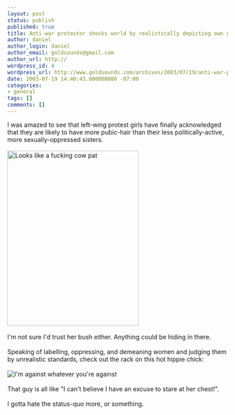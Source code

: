 ```yaml
---
layout: post
status: publish
published: true
title: Anti-war protestor shocks world by realistically depicting own genitals
author: daniel
author_login: daniel
author_email: goldsounds@gmail.com
author_url: http://
wordpress_id: 4
wordpress_url: http://www.goldsounds.com/archives/2003/07/19/anti-war-protestor-shocks-world-by-realistically-depicting-own-genitals/
date: 2003-07-19 14:40:43.000000000 -07:00
categories:
- general
tags: []
comments: []
---
```

I was amazed to see that left-wing protest girls have finally acknowledged that they are likely to have more pubic-hair than their less politically-active, more sexually-oppressed sisters. <br />
<br />
<img src="http://www.goldsounds.com/images/protestor.jpg" width="300" height="400" border="0" alt="Looks like a fucking cow pat" /><br />
<br />
I'm not sure I'd trust her bush either. Anything could be hiding in there.<br />
<br />
Speaking of labelling, oppressing, and demeaning women and judging them by unrealistic standards, check out the rack on this hot hippie chick:<br />
<br />
<img src="http://www.goldsounds.com/images/cutie.jpg" border="0" alt="I'm against whatever you're against" /><br />
<br />
That guy is all like "I can't believe I have an excuse to stare at her chest!".<br />
<br />
I gotta hate the status-quo more, or something.
